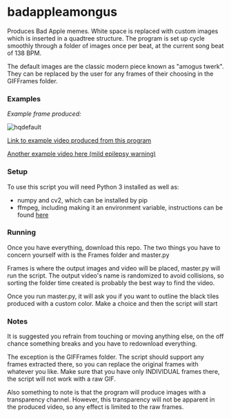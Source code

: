 # badappleamongus

Produces Bad Apple memes. White space is replaced with custom images which is inserted in a quadtree
structure. The program is set up cycle smoothly through a folder of images once per beat, at the
current song beat of 138 BPM.

The default images are the classic modern piece known as "amogus twerk". They can be replaced by the user
for any frames of their choosing in the GIFFrames folder.

### Examples
*Example frame produced:*

![hqdefault](https://i.imgur.com/AORXQo3.png)

[Link to example video produced from this program](https://youtu.be/HY5lOaCbdmY)

[Another example video here (mild epilepsy warning)](https://youtu.be/JjHOyfuYi_g)


### Setup
To use this script you will need Python 3 installed as well as:
- numpy and cv2, which can be installed by pip
- ffmpeg, including making it an environment variable, instructions 
can be found [here](https://www.wikihow.com/Install-FFmpeg-on-Windows)

### Running
Once you have everything, download this repo. The two things you have to
concern yourself with is the Frames folder and master.py

Frames is where the output images and video will be placed, master.py will
run the script. The output video's name is randomized to avoid collisions,
so sorting the folder time created is probably the best way to find the video.

Once you run master.py, it will ask you if you want to outline the black
tiles produced with a custom color. Make a choice and then the script will
start

### Notes
It is suggested you refrain from touching or moving anything else, on the
off chance something breaks and you have to redownload everything. 

The exception is the GIFFrames folder. The script should support any
frames extracted there, so you can replace the original frames with whatever
you like. Make sure that you have only INDIVIDUAL frames there, the script
will not work with a raw GIF.

Also something to note is that the program will produce images with
a transparency channel. However, this transparency will not be apparent
in the produced video, so any effect is limited to the raw frames.
